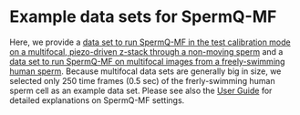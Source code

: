 ﻿# Example data sets for SpermQ-MF
Here, we provide a [data set to run SpermQ-MF in the test calibration mode on a multifocal, piezo-driven z-stack through a non-moving sperm](https://github.com/hansenjn/MultifocalImaging-AnalysisToolbox/tree/master/Example%20Data/SpermQ-MF/Verify%20LUT) and a [data set to run SpermQ-MF on multifocal images from a freely-swimming human sperm](https://github.com/hansenjn/MultifocalImaging-AnalysisToolbox/tree/master/Example%20Data/SpermQ-MF/Reconstruct%20Beat). Because multifocal data sets are generally big in size, we selected only 250 time frames (0.5 sec) of the frerly-swimming human sperm cell as an example data set. Please see also the [User Guide](https://github.com/hansenjn/MultifocalImaging-AnalysisToolbox/tree/master/User%20Guide) for detailed explanations on SpermQ-MF settings.
